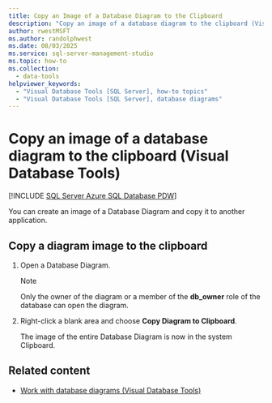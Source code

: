 ```yaml
---
title: Copy an Image of a Database Diagram to the Clipboard
description: "Copy an image of a database diagram to the clipboard (Visual Database Tools)"
author: rwestMSFT
ms.author: randolphwest
ms.date: 08/03/2025
ms.service: sql-server-management-studio
ms.topic: how-to
ms.collection:
  - data-tools
helpviewer_keywords:
  - "Visual Database Tools [SQL Server], how-to topics"
  - "Visual Database Tools [SQL Server], database diagrams"
---
```

# Copy an image of a database diagram to the clipboard (Visual Database Tools)

[!INCLUDE [SQL Server Azure SQL Database PDW](../includes/applies-to-version/sql-asdb-asdbmi-pdw.md)]

You can create an image of a Database Diagram and copy it to another application.

## Copy a diagram image to the clipboard

1. Open a Database Diagram.

   > [!NOTE]  
   > Only the owner of the diagram or a member of the **db_owner** role of the database can open the diagram.

1. Right-click a blank area and choose **Copy Diagram to Clipboard**.

   The image of the entire Database Diagram is now in the system Clipboard.

## Related content

- [Work with database diagrams (Visual Database Tools)](work-with-database-diagrams-visual-database-tools.md)
